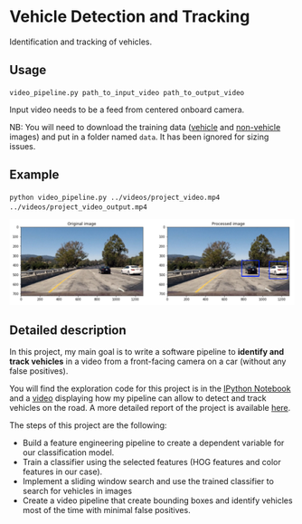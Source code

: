 # Vehicle Detection and Tracking

Identification and tracking of vehicles.

## Usage

`video_pipeline.py path_to_input_video path_to_output_video`

Input video needs to be a feed from centered onboard camera.

NB: You will need to download the training data ([vehicle](https://s3.amazonaws.com/udacity-sdc/Vehicle_Tracking/vehicles.zip) and [non-vehicle](https://s3.amazonaws.com/udacity-sdc/Vehicle_Tracking/non-vehicles.zip) images) and put in a folder named `data`. It has been ignored for sizing issues.

## Example

`python video_pipeline.py ../videos/project_video.mp4 ../videos/project_video_output.mp4`

![alt text][compare_start_end]

## Detailed description

[//]: # (Image References)

[compare_start_end]: ./output_images/compare_start_end.png "compare_start_end"

In this project, my main goal is to write a software pipeline to **identify and track vehicles** in a video from a front-facing camera on a car (without any false positives).

You will find the exploration code for this project is in the [IPython Notebook](https://github.com/itismouad/vehicle_detection/blob/master/notebooks/Vehicle%20Detection%20and%20Tracking.ipynb) and a [video](https://github.com/itismouad/vehicle_detection/blob/master/videos/project_video_output.mp4) displaying how my pipeline can allow to detect and track vehicles on the road. A more detailed report of the project is available [here]().

The steps of this project are the following:

* Build a feature engineering pipeline to create a dependent variable for our classification model.
* Train a classifier using the selected features (HOG features and color features in our case).
* Implement a sliding window search and use the trained classifier to search for vehicles in images
* Create a video pipeline that create bounding boxes and identify vehicles most of the time with minimal false positives.
